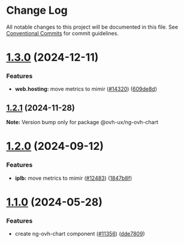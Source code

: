 # Change Log

All notable changes to this project will be documented in this file.
See [Conventional Commits](https://conventionalcommits.org) for commit guidelines.

# [1.3.0](https://github.com/ovh/manager/compare/@ovh-ux/ng-ovh-chart@1.2.1...@ovh-ux/ng-ovh-chart@1.3.0) (2024-12-11)


### Features

* **web.hosting:** move metrics to mimir ([#14320](https://github.com/ovh/manager/issues/14320)) ([609de8d](https://github.com/ovh/manager/commit/609de8d130b6056ff3b9042a0c701541c2784a05))





## [1.2.1](https://github.com/ovh/manager/compare/@ovh-ux/ng-ovh-chart@1.2.0...@ovh-ux/ng-ovh-chart@1.2.1) (2024-11-28)

**Note:** Version bump only for package @ovh-ux/ng-ovh-chart





# [1.2.0](https://github.com/ovh/manager/compare/@ovh-ux/ng-ovh-chart@1.1.0...@ovh-ux/ng-ovh-chart@1.2.0) (2024-09-12)


### Features

* **iplb:** move metrics to mimir ([#12483](https://github.com/ovh/manager/issues/12483)) ([1847b8f](https://github.com/ovh/manager/commit/1847b8f570abc6d479fe352cc3a15c09f88bc822))





# [1.1.0](https://github.com/ovh/manager/compare/@ovh-ux/ng-ovh-chart@1.0.0...@ovh-ux/ng-ovh-chart@1.1.0) (2024-05-28)


### Features

* create ng-ovh-chart component ([#11356](https://github.com/ovh/manager/issues/11356)) ([dde7809](https://github.com/ovh/manager/commit/dde780945145ef49f9280a037cb00683b5aa31db))
